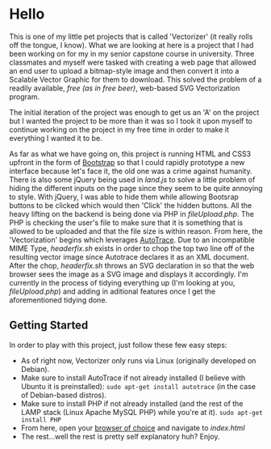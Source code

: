 # Hello #
This is one of my little pet projects that is called 'Vectorizer' (it really rolls off the tongue, I know). What we are looking at here is a project that I had been working on for my in my senior capstone course in university. Three classmates and myself were tasked with creating a web page that allowed an end user to upload a bitmap-style image and then convert it into a Scalable Vector Graphic for them to download. This solved the problem of a readily available, _free (as in free beer)_, web-based SVG Vectorization program.

The initial iteration of the project was enough to get us an 'A' on the project but I wanted the project to be more than it was so I took it upon myself to continue working on the project in my free time in order to make it everything I wanted it to be.

As far as what we have going on, this project is running HTML and CSS3 upfront in the form of [Bootstrap](http://getbootstrap.com/) so that I could rapidly prototype a new interface because let's face it, the old one was a crime against humanity. There is also some jQuery being used in _land.js_ to solve a little problem of hiding the different inputs on the page since they seem to be quite annoying to style. With jQuery, I was able to hide them while allowing Bootsrap buttons to be clicked which would then 'Click' the hidden buttons. All the heavy lifting on the backend is being done via PHP in _fileUpload.php_. The PHP is checking the user's file to make sure that it is something that is allowed to be uploaded and that the file size is within reason. From here, the 'Vectorization' begins which leverages [AutoTrace](http://linux.die.net/man/1/autotrace). Due to an incompatible MIME Type, _headerfix.sh_ exists in order to chop the top two line off of the resulting vector image since Autotrace declares it as an XML document. After the chop, _headerfix.sh_ throws an SVG declaration in so that the web browser sees the image as a SVG image and displays it accordingly. I'm currently in the process of tidying everything up (I'm looking at you, _fileUpload.php_) and adding in aditional features once I get the aforementioned tidying done.

## Getting Started ##
In order to play with this project, just follow these few easy steps:
-  As of right now, Vectorizer only runs via Linux (originally developed on Debian).
-  Make sure to install AutoTrace if not already installed (I believe with Ubuntu it is preinstalled):
`sudo apt-get install autotrace` (in the case of Debian-based distros).
-  Make sure to install PHP if not already installed (and the rest of the LAMP stack (Linux Apache MySQL PHP) while you're at it).
`sudo apt-get install PHP`
-  From here, open your [browser of choice](https://www.mozilla.org/en-US/firefox/new/) and navigate to _index.html_
-  The rest...well the rest is pretty self explanatory huh? Enjoy.